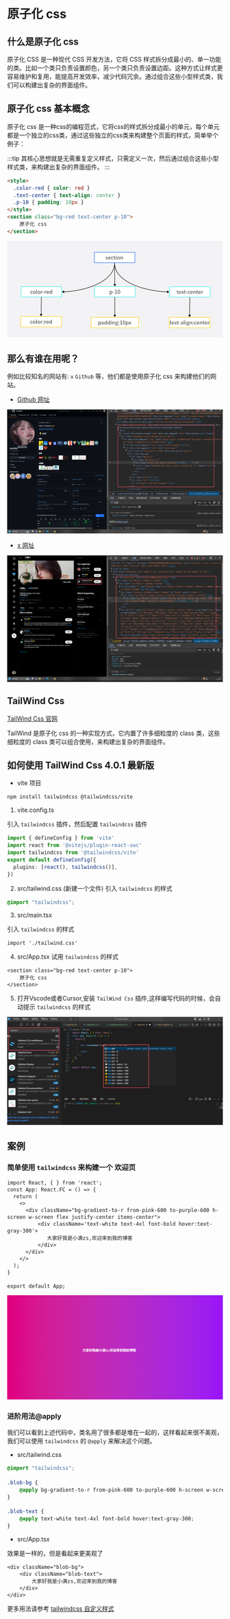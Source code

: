 # 原子化 css 

## 什么是原子化 css

原子化 CSS 是一种现代 CSS 开发方法，它将 CSS 样式拆分成最小的、单一功能的类。比如一个类只负责设置颜色，另一个类只负责设置边距。这种方式让样式更容易维护和复用，能提高开发效率，减少代码冗余。通过组合这些小型样式类，我们可以构建出复杂的界面组件。

## 原子化 css 基本概念

原子化 css 是一种css的编程范式，它将css的样式拆分成最小的单元，每个单元都是一个独立的css类，通过这些独立的css类来构建整个页面的样式，简单举个例子：

:::tip
其核心思想就是无需重复定义样式，只需定义一次，然后通过组合这些小型样式类，来构建出复杂的界面组件。
:::


```html
<style>
  .color-red { color: red }
  .text-center { text-align: center }
  .p-10 { padding: 10px }
</style>
<section class="bg-red text-center p-10">
    原子化 css
</section>
```

![加载失败](./image/section.png)

## 那么有谁在用呢？

例如比较知名的网站有: `x` `Github` 等，他们都是使用原子化 css 来构建他们的网站。

- [Github 网址](https://github.com/message163)

![加载失败](./image/github.png)

- [x 网址](https://x.com/zmy2697)

![加载失败](./image/x.png)




## TailWind Css

[TailWind Css 官网](https://tailwindcss.com/)

TailWind 是原子化 css 的一种实现方式，它内置了许多细粒度的 class 类，这些细粒度的 class 类可以组合使用，来构建出复杂的界面组件。


## 如何使用 TailWind Css 4.0.1 最新版

- vite 项目

```bash
npm install tailwindcss @tailwindcss/vite
```
1. vite.config.ts

引入 `tailwindcss` 插件，然后配置 `tailwindcss` 插件

```ts
import { defineConfig } from 'vite'
import react from '@vitejs/plugin-react-swc'
import tailwindcss from '@tailwindcss/vite'
export default defineConfig({
  plugins: [react(), tailwindcss()],
})

```
2. src/tailwind.css (新建一个文件)
引入 `tailwindcss` 的样式
```css
@import "tailwindcss";
```

3. src/main.tsx

引入 `tailwindcss` 的样式

```tsx
import './tailwind.css'
```

4. src/App.tsx
试用 `tailwindcss` 的样式

```tsx
<section class="bg-red text-center p-10">
    原子化 css
</section>
```

5. 打开Vscode或者Cursor,安装 `TailWind Css` 插件,这样编写代码的时候，会自动提示 `tailwindcss` 的样式

![加载失败](./image/tailwind.png)


## 案例

### 简单使用 `tailwindcss` 来构建一个 欢迎页

```tsx
import React, { } from 'react';
const App: React.FC = () => {
  return (
    <>
      <div className="bg-gradient-to-r from-pink-600 to-purple-600 h-screen w-screen flex justify-center items-center">
          <div className='text-white text-4xl font-bold hover:text-gray-300'>
             大家好我是小满zs,欢迎来到我的博客
          </div>
      </div>
    </>
  );
}

export default App;
```

![加载失败](./image/tailwind-blog.png)

### 进阶用法@apply

我们可以看到上述代码中，类名用了很多都是堆在一起的，这样看起来很不美观，我们可以使用 `tailwindcss` 的 `@apply` 来解决这个问题。

- src/tailwind.css

```css
@import "tailwindcss";

.blob-bg {
    @apply bg-gradient-to-r from-pink-600 to-purple-600 h-screen w-screen flex justify-center items-center;
}

.blob-text {
    @apply text-white text-4xl font-bold hover:text-gray-300;
}
```

- src/App.tsx

效果是一样的，但是看起来更美观了

```tsx
<div className="blob-bg">
    <div className="blob-text">
        大家好我是小满zs,欢迎来到我的博客
    </div>
</div>
```
更多用法请参考 [tailwindcss 自定义样式](https://tailwindcss.com/docs/adding-custom-styles)






